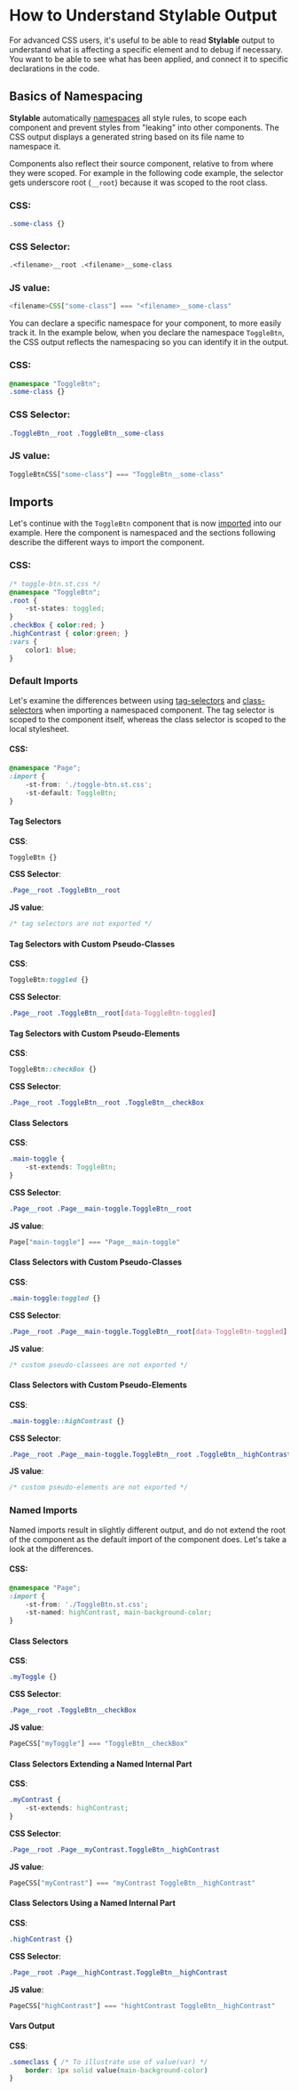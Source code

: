 # How to Understand Stylable Output

For advanced CSS users, it's useful to be able to read **Stylable** output to understand what is affecting a specific element and to debug if necessary. You want to be able to see what has been applied, and connect it to specific declarations in the code.

## Basics of Namespacing

**Stylable** automatically [namespaces](../references/namespace.md) all style rules, to scope each component and prevent styles from "leaking" into other components. The CSS output displays a generated string based on its file name to namespace it.

Components also reflect their source component, relative to from where they were scoped. For example in the following code example, the selector gets underscore root (`__root`) because it was scoped to the root class. 

### CSS:
```css
.some-class {}
```

### CSS Selector: 
```css
.<filename>__root .<filename>__some-class
```

### JS value: 
```js
<filename>CSS["some-class"] === "<filename>__some-class"
```

You can declare a specific namespace for your component, to more easily track it. In the example below, when you declare the namespace `ToggleBtn`, the CSS output reflects the namespacing so you can identify it in the output.

### CSS:
```css
@namespace "ToggleBtn";
.some-class {}
```

### CSS Selector: 
```css
.ToggleBtn__root .ToggleBtn__some-class
```

### JS value: 
```js
ToggleBtnCSS["some-class"] === "ToggleBtn__some-class"
```

## Imports 

Let's continue with the `ToggleBtn` component that is now [imported](../references/imports.md) into our example. Here the component is namespaced and the sections following describe the different ways to import the component.

### CSS:
```css
/* toggle-btn.st.css */
@namespace "ToggleBtn";
.root {
    -st-states: toggled;
}
.checkBox { color:red; }
.highContrast { color:green; }
:vars {
    color1: blue;
}
```

### Default Imports

Let's examine the differences between using [tag-selectors](../references/tag-selectors.md) and [class-selectors](../references/class-selectors.md) when importing a namespaced component. The tag selector is scoped to the component itself, whereas the class selector is scoped to the local stylesheet.

#### CSS:
```css
@namespace "Page";
:import {
    -st-from: './toggle-btn.st.css';
    -st-default: ToggleBtn;
}
```

#### Tag Selectors

**CSS**: 
```css
ToggleBtn {} 
```

**CSS Selector**: 
```css
.Page__root .ToggleBtn__root
```

**JS value**: 
```js
/* tag selectors are not exported */
```

#### Tag Selectors with Custom Pseudo-Classes

**CSS**:
```css
ToggleBtn:toggled {}
```

**CSS Selector**: 
```css
.Page__root .ToggleBtn__root[data-ToggleBtn-toggled]
```

#### Tag Selectors with Custom Pseudo-Elements

**CSS**:
```css
ToggleBtn::checkBox {}
```

**CSS Selector**: 
```css
.Page__root .ToggleBtn__root .ToggleBtn__checkBox
```

#### Class Selectors

**CSS**:
```css
.main-toggle {
    -st-extends: ToggleBtn;
}
```

**CSS Selector**: 
```css
.Page__root .Page__main-toggle.ToggleBtn__root
```

**JS value**: 
```js
Page["main-toggle"] === "Page__main-toggle"
```

#### Class Selectors with Custom Pseudo-Classes

**CSS**:
```css
.main-toggle:toggled {}
```

**CSS Selector**: 
```css
.Page__root .Page__main-toggle.ToggleBtn__root[data-ToggleBtn-toggled]
```

**JS value**: 
```js
/* custom pseudo-classees are not exported */
```

#### Class Selectors with Custom Pseudo-Elements

**CSS**:
```css
.main-toggle::highContrast {}
```

**CSS Selector**: 
```css
.Page__root .Page__main-toggle.ToggleBtn__root .ToggleBtn__highContrast
```

**JS value**: 
```js
/* custom pseudo-elements are not exported */
```

### Named Imports

Named imports result in slightly different output, and do not extend the root of the component as the default import of the component does. Let's take a look at the differences.

#### CSS:
```css
@namespace "Page";
:import {
    -st-from: './ToggleBtn.st.css';
    -st-named: highContrast, main-background-color;
}
```
#### Class Selectors

**CSS**:
```css
.myToggle {}
```

**CSS Selector**: 
```css
.Page__root .ToggleBtn__checkBox
```

**JS value**: 
```js
PageCSS["myToggle"] === "ToggleBtn__checkBox"
```

#### Class Selectors Extending a Named Internal Part

**CSS**:
```css
.myContrast {
    -st-extends: highContrast;
}
```

**CSS Selector**: 
```css
.Page__root .Page__myContrast.ToggleBtn__highContrast
```

**JS value**: 
```js
PageCSS["myContrast"] === "myContrast ToggleBtn__highContrast"
```

#### Class Selectors Using a Named Internal Part

**CSS**:
```css
.highContrast {}
```

**CSS Selector**: 
```css
.Page__root .Page__highContrast.ToggleBtn__highContrast
```

**JS value**: 
```js
PageCSS["highContrast"] === "hightContrast ToggleBtn__highContrast"
```

#### Vars Output

**CSS**:
```css
.someclass { /* To illustrate use of value(var) */
    border: 1px solid value(main-background-color)
}
```
